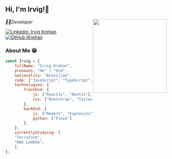 <h2> Hi, I'm Irvig!👋</h2>
<img align='right' src="https://media.giphy.com/media/WUlplcMpOCEmTGBtBW/giphy.gif" width="230">
<p><em>👨‍💻Developer</br>
</em></p>

[![Linkedin: Irvig Krehan](https://img.shields.io/badge/-IrvigKrehan-blue?style=flat-square&logo=Linkedin&logoColor=white&link=https://www.linkedin.com/in/irvigkrehan/)](https://www.linkedin.com/in/irvigkrehan/)
[![GitHub IKrehan](https://img.shields.io/github/followers/IKrehan?label=follow&style=social)](https://github.com/IKrehan)

### About Me 😁
```javascript
const Irvig = {
    fullName: "Irvig Krehan",
    pronouns: "He" | "Him",
    nationality: "Brazilian",
    code: ["JavaScript", "TypeScript", "Python"],
    technologies: {
        frontEnd: {
            js: ["ReactJs", "NextJs"],
            css: ["Bootstrap", "Tailwindcss"]
        },
        backEnd: {
            js: ["NodeJs", "ExpressJs", "NestJs"],
            python: ["Flask"]
        },
    },
    currentlyStudying: [
    "Terraform",
    "AWS Lambda",
    ],
};
```

